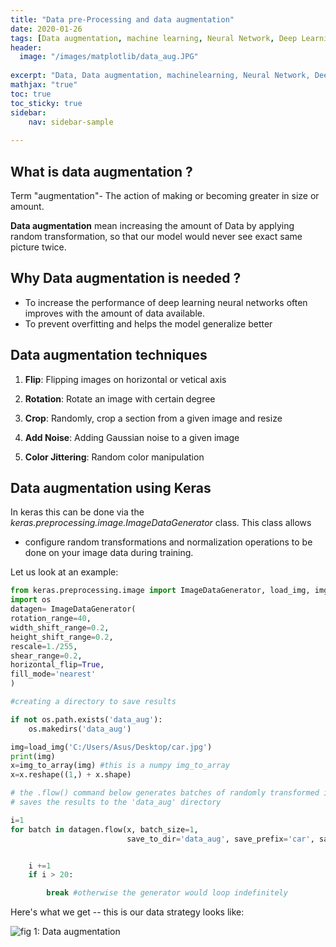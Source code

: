 ```yaml
---
title: "Data pre-Processing and data augmentation"
date: 2020-01-26
tags: [Data augmentation, machine learning, Neural Network, Deep Learning]
header:
  image: "/images/matplotlib/data_aug.JPG"
 
excerpt: "Data, Data augmentation, machinelearning, Neural Network, Deep Learning"
mathjax: "true"
toc: true
toc_sticky: true
sidebar:
    nav: sidebar-sample
    
---
```

## What is data augmentation ?


Term "augmentation"- The action of making or becoming greater in size or amount.

**Data augmentation** mean increasing the amount of Data by applying random transformation, so that our model would never see exact same picture twice.

## Why Data augmentation is needed ?

* To increase the performance of deep learning neural networks often improves with the amount of data available.
* To prevent overfitting and helps the model generalize better

## Data augmentation techniques

1. **Flip**: Flipping images on horizontal or vetical axis

2. **Rotation**: Rotate an image with certain degree

3. **Crop**: Randomly, crop a section from a given image and resize

4. **Add Noise**: Adding Gaussian noise to a given image

5. **Color Jittering**: Random color manipulation


## Data augmentation using Keras

In keras this can be done via the *keras.preprocessing.image.ImageDataGenerator* class. This class allows

* configure random transformations and normalization operations to be done on your image data during training.

Let us look at an example:

```python
from keras.preprocessing.image import ImageDataGenerator, load_img, img_to_array
import os
datagen= ImageDataGenerator(
rotation_range=40,
width_shift_range=0.2,
height_shift_range=0.2,
rescale=1./255,
shear_range=0.2,
horizontal_flip=True,
fill_mode='nearest'
)

#creating a directory to save results

if not os.path.exists('data_aug'):
    os.makedirs('data_aug')

img=load_img('C:/Users/Asus/Desktop/car.jpg')
print(img)
x=img_to_array(img) #this is a numpy img_to_array
x=x.reshape((1,) + x.shape)

# the .flow() command below generates batches of randomly transformed images
# saves the results to the 'data_aug' directory

i=1
for batch in datagen.flow(x, batch_size=1,
                          save_to_dir='data_aug', save_prefix='car', save_format='jpeg'):


    i +=1
    if i > 20:

        break #otherwise the generator would loop indefinitely
```
Here's what we get -- this is our data strategy looks like:

<img src="{{ site.url }}{{ site.baseurl }}/images/matplotlib/data_aug.JPG" alt="fig 1: Data augmentation ">
